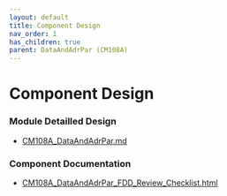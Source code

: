 ```yaml
---
layout: default
title: Component Design
nav_order: 1
has_children: true
parent: DataAndAdrPar (CM108A)
---
```

# Component Design
### Module Detailled Design

- [CM108A_DataAndAdrPar.md](Design/CM108A_DataAndAdrPar.md)

### Component Documentation

- [CM108A_DataAndAdrPar_FDD_Review_Checklist.html](Doc/CM108A_DataAndAdrPar_FDD_Review_Checklist.html)

